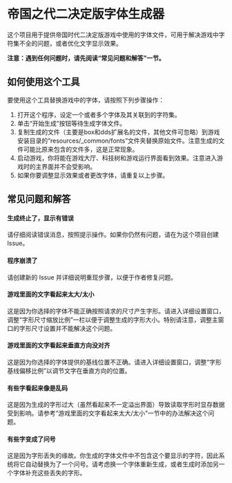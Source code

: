 # 帝国之代二决定版字体生成器

这个项目用于提供帝国时代二决定版游戏中使用的字体文件，可用于解决游戏中字符集不全的问题，或者优化文字显示效果。

**注意：遇到任何问题时，请先阅读“常见问题和解答”一节。**

## 如何使用这个工具

要使用这个工具替换游戏中的字体，请按照下列步骤操作：

1. 打开这个程序，设定一个或者多个字体及其关联到的字符集。
2. 单击“开始生成”按钮等待生成字体文件。
3. 复制生成的文件（主要是box和dds扩展名的文件，其他文件可忽略）到游戏安装目录的“resources/_common/fonts”文件夹替换原始文件。注意生成的文件可能比原来包含的文件多，这是正常现象。
4. 启动游戏，你将能在游戏大厅、科技树和游戏运行界面看到效果。注意进入游戏时的主界面并不会受影响。
5. 如果你要调整显示效果或者更改字体，请重复以上步骤。

## 常见问题和解答

#### 生成终止了，显示有错误

请仔细阅读错误消息，按照提示操作。如果你仍然有问题，请在为这个项目创建 Issue。

#### 程序崩溃了

请创建新的 Issue 并详细说明重现步骤，以便于作者修复问题。

#### 游戏里面的文字看起来太大/太小

这是因为你选择的字体不能正确按照请求的尺寸产生字形。请进入详细设置窗口，调整“字形尺寸缩放比例”一栏以便于调整生成的字形大小。特别请注意，调整主窗口的字形尺寸设置并不能解决这个问题。

#### 游戏里面的文字看起来垂直方向没对齐

这是因为你选择的字体提供的基线位置不正确。请进入详细设置窗口，调整“字形基线偏移比例”以调节文字在垂直方向的位置。

#### 有些字看起来像是乱码

这是因为生成的字形过大（虽然看起来不一定溢出界面）导致读取字形时显存数据受到影响。请参考“游戏里面的文字看起来太大/太小”一节中的办法解决这个问题。

#### 有些字变成了问号

这是因为字形丢失的缘故。你生成的字体文件中不包含这个要显示的字符，因此系统将它自动替换为了一个问号。请考虑换一个字体重新生成，或者生成时添加另一个字体补充这些丢失的字形。
